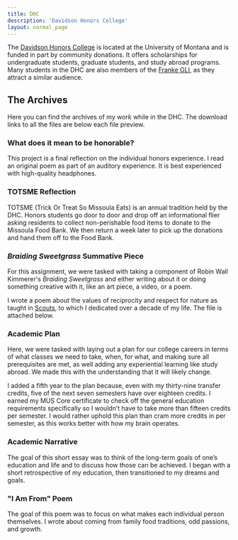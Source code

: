 ```yaml
---
title: DHC
description: 'Davidson Honors College'
layout: normal_page
---
```


<script>
	import DotSeparator from '$lib/components/DotSeparator.svelte';
	import PdfViewer from '$lib/components/PdfViewer.svelte';
	import AudioPlayer from '$lib/components/AudioPlayer.svelte';
</script>

The [Davidson Honors College](http://dhc.umt.edu/) is located at the University of Montana and is funded in part by community donations. It offers scholarships for undergraduate students, graduate students, and study abroad programs. Many students in the DHC are also members of the [Franke GLI](/education/gli), as they attract a similar audience.

<DotSeparator />

## The Archives

Here you can find the archives of my work while in the DHC. The download links to all the files are below each file preview.

### What does it mean to be honorable?

This project is a final reflection on the individual honors experience. I read an original poem as part of an auditory experience. It is best experienced with high-quality headphones.

<AudioPlayer src="/assets/wimtbh.wav" />
<PdfViewer file="/assets/wimtbh-explanation-1.pdf" altText="WIMTBH Explanation.pdf" />

### TOTSME Reflection

TOTSME (Trick Or Treat So Missoula Eats) is an annual tradition held by the DHC. Honors students go door to door and drop off an informational flier asking residents to collect non-perishable food items to donate to the Missoula Food Bank. We then return a week later to pick up the donations and hand them off to the Food Bank.

<!-- TODO: PDF embed -->

### *Braiding Sweetgrass* Summative Piece

For this assignment, we were tasked with taking a component of Robin Wall Kimmerer's *Braiding Sweetgrass* and either writing about it or doing something creative ​with it, like an art piece, a video, or a poem. 

I wrote a poem about the values of reciprocity and respect for nature as taught in [Scouts](/hobbies/scouts), to which I dedicated over a decade of my life. The file is attached below.

<!-- TODO: PDF embed -->

### Academic Plan

Here, we were tasked with laying out a plan for our college careers in terms of what classes we need to take, when, for what, and making sure all prerequisites are met, as well adding any experiential learning like study abroad. We made this with the understanding that it will likely change.

I added a fifth year to the plan because, even with my thirty-nine transfer credits, five of the next seven semesters have over eighteen credits. I earned my MUS Core certificate to check off the general education requirements specifically so I wouldn’t have to take more than fifteen credits per semester. I would rather uphold this plan than cram more credits in per semester, as this works better with how my brain operates.

<!-- TODO: PDF embed -->

### Academic Narrative

The goal of this short essay was to think of the long-term goals of one’s education and life and to discuss how those can be achieved. I began with a short retrospective of my education, then transitioned to my dreams and goals.

<!-- TODO: PDF embed -->

### "I Am From" Poem

The goal of this poem was to focus on what makes each individual person themselves. I wrote about coming from family food traditions, odd passions, and growth. 

<!-- TODO: PDF embed -->

